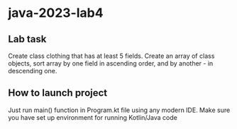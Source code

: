 # java-2023-lab4
## Lab task
Create class clothing that has at least 5 fields. Create an array of class objects, sort array by one field in ascending order, and by another - in descending one.
## How to launch project
Just run main() function in Program.kt file using any modern IDE. Make sure you have set up environment for running Kotlin/Java code
